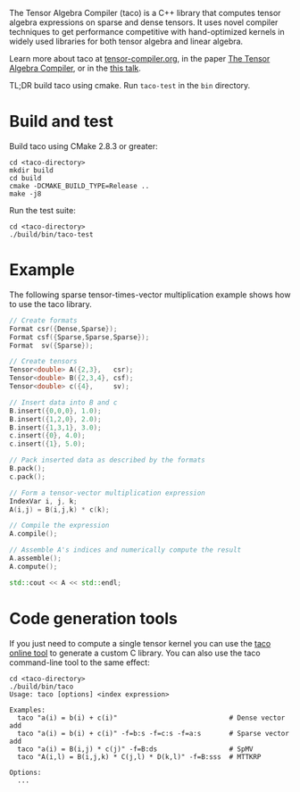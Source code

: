 The Tensor Algebra Compiler (taco) is a C++ library that computes tensor
algebra expressions on sparse and dense tensors.  It uses novel compiler
techniques to get performance competitive with hand-optimized kernels in widely
used libraries for both tensor algebra and linear algebra.

Learn more about taco at [tensor-compiler.org](http://tensor-compiler.org),
in the paper [The Tensor Algebra Compiler](http://tensor-compiler.org/kjolstad-oopsla17-tensor-compiler.pdf),
or in the [this talk](https://youtu.be/Kffbzf9etLE).

TL;DR build taco using cmake. Run `taco-test` in the `bin` directory.

# Build and test
Build taco using CMake 2.8.3 or greater:
```
cd <taco-directory>
mkdir build
cd build
cmake -DCMAKE_BUILD_TYPE=Release ..
make -j8
```

Run the test suite:
```
cd <taco-directory>
./build/bin/taco-test
```

# Example
The following sparse tensor-times-vector multiplication example shows how to
use the taco library.
```C++
// Create formats
Format csr({Dense,Sparse});
Format csf({Sparse,Sparse,Sparse});
Format  sv({Sparse});

// Create tensors
Tensor<double> A({2,3},   csr);
Tensor<double> B({2,3,4}, csf);
Tensor<double> c({4},     sv);

// Insert data into B and c
B.insert({0,0,0}, 1.0);
B.insert({1,2,0}, 2.0);
B.insert({1,3,1}, 3.0);
c.insert({0}, 4.0);
c.insert({1}, 5.0);

// Pack inserted data as described by the formats
B.pack();
c.pack();

// Form a tensor-vector multiplication expression
IndexVar i, j, k;
A(i,j) = B(i,j,k) * c(k);

// Compile the expression
A.compile();

// Assemble A's indices and numerically compute the result
A.assemble();
A.compute();

std::cout << A << std::endl;
```

# Code generation tools
If you just need to compute a single tensor kernel you can use the [taco online
tool](http://www.tensor-compiler.org/online) to generate a custom C library.  You can
also use the taco command-line tool to the same effect:
```
cd <taco-directory>
./build/bin/taco
Usage: taco [options] <index expression>

Examples:
  taco "a(i) = b(i) + c(i)"                            # Dense vector add
  taco "a(i) = b(i) + c(i)" -f=b:s -f=c:s -f=a:s       # Sparse vector add
  taco "a(i) = B(i,j) * c(j)" -f=B:ds                  # SpMV
  taco "A(i,l) = B(i,j,k) * C(j,l) * D(k,l)" -f=B:sss  # MTTKRP

Options:
  ...
```
